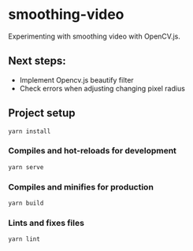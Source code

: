 # smoothing-video

Experimenting with smoothing video with OpenCV.js.

## Next steps:
- Implement Opencv.js beautify filter
- Check errors when adjusting changing pixel radius

## Project setup
```
yarn install
```

### Compiles and hot-reloads for development
```
yarn serve
```

### Compiles and minifies for production
```
yarn build
```

### Lints and fixes files
```
yarn lint
```
